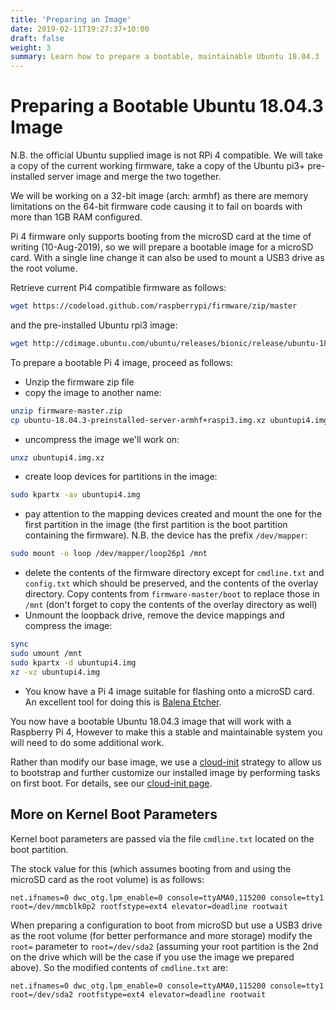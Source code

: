 ```yaml
---
title: 'Preparing an Image'
date: 2019-02-11T19:27:37+10:00
draft: false
weight: 3
summary: Learn how to prepare a bootable, maintainable Ubuntu 18.04.3 (armhf) image for a Raspberry Pi 4.
---
```

# Preparing a Bootable Ubuntu 18.04.3 Image
N.B. the official Ubuntu supplied image is not RPi 4 compatible. We will take a copy of the current working firmware, take a copy of the Ubuntu pi3+ pre-installed server image and merge the two together.

We will be working on a 32-bit image (arch: armhf) as there are memory limitations on the 64-bit firmware code causing it to fail on boards with more than 1GB RAM configured.

Pi 4 firmware only supports booting from the microSD card at the time of writing (10-Aug-2019), so we will prepare a bootable image for a microSD card. With a single line change it can also be used to mount a USB3 drive as the root volume.

Retrieve current Pi4 compatible firmware as follows:

```bash
wget https://codeload.github.com/raspberrypi/firmware/zip/master
```

and the pre-installed Ubuntu rpi3 image:

```bash
wget http://cdimage.ubuntu.com/ubuntu/releases/bionic/release/ubuntu-18.04.3-preinstalled-server-armhf+raspi3.img.xz
```

To prepare a bootable Pi 4 image, proceed as follows:

- Unzip the firmware zip file
- copy the image to another name:

```bash
unzip firmware-master.zip
cp ubuntu-18.04.3-preinstalled-server-armhf+raspi3.img.xz ubuntupi4.img.xz
```

- uncompress the image we'll work on:

```bash
unxz ubuntupi4.img.xz
```
- create loop devices for partitions in the image:

```bash
sudo kpartx -av ubuntupi4.img
```
- pay attention to the mapping devices created and mount the one for the first partition in the image (the first partition is the boot partition containing the firmware). N.B. the device has the prefix `/dev/mapper`:

```bash
sudo mount -o loop /dev/mapper/loop26p1 /mnt
```

- delete the contents of the firmware directory except for `cmdline.txt` and `config.txt` which should be preserved, and the contents of the overlay directory. Copy contents from `firmware-master/boot` to replace those in `/mnt` (don't forget to copy the contents of the overlay directory as well)
- Unmount the loopback drive, remove the device mappings and compress the image:

```bash
sync
sudo umount /mnt
sudo kpartx -d ubuntupi4.img
xz -vz ubuntupi4.img
```
- You know have a Pi 4 image suitable for flashing onto a microSD card. An excellent tool for doing this is [Balena Etcher](https://www.balena.io/etcher/).

You now have a bootable Ubuntu 18.04.3 image that will work with a Raspberry Pi 4, However to make this a stable and maintainable system you will need to do some additional work.

Rather than modify our base image, we use a [cloud-init](https://cloudinit.readthedocs.io/en/latest/topics/capabilities.html) strategy to allow us to bootstrap and further customize our installed image by performing tasks on first boot. For details, see our [cloud-init page](cloud-init.html).

## More on Kernel Boot Parameters
Kernel boot parameters are passed via the file `cmdline.txt` located on the boot partition.

The stock value for this (which assumes booting from and using the microSD card as the root volume) is as follows:

```
net.ifnames=0 dwc_otg.lpm_enable=0 console=ttyAMA0,115200 console=tty1 root=/dev/mmcblk0p2 rootfstype=ext4 elevator=deadline rootwait
```

When preparing a configuration to boot from microSD but use a USB3 drive as the root volume (for better performance and more storage) modify the `root=` parameter to `root=/dev/sda2` (assuming your root partition is the 2nd on the drive which will be the case if you use the image we prepared above). So the modified contents of `cmdline.txt` are:

```
net.ifnames=0 dwc_otg.lpm_enable=0 console=ttyAMA0,115200 console=tty1 root=/dev/sda2 rootfstype=ext4 elevator=deadline rootwait
```
